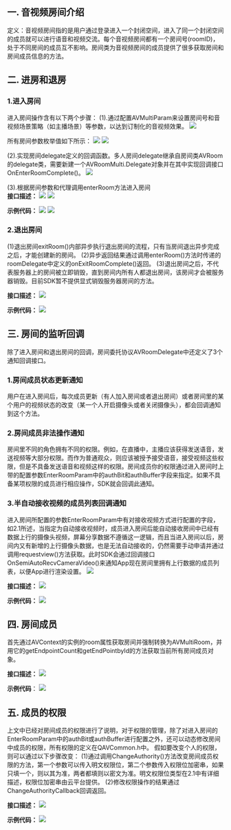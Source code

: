 ## 一. 音视频房间介绍
定义：音视频房间指的是用户通过登录进入一个封闭空间，进入了同一个封闭空间的成员就可以进行语音和视频交流。每个音视频房间都有一个房间号(roomID)，处于不同房间的成员互不影响。房间类为音视频房间的成员提供了很多获取房间和房间成员信息的方法。
## 二. 进房和退房
### 1.进入房间
进入房间操作含有以下两个步骤：
(1).通过配置AVMultiParam来设置房间号和音视频场景策略（如主播场景）等参数，以达到订制化的音视频效果。
   ![](https://mccdn.qcloud.com/static/img/f20213fc76026ab7aa2f407eeb92dfa9/image.png)
	 
所有房间参数枚举值如下所示：
   ![](https://mccdn.qcloud.com/static/img/0383ddf61f7477d11b8bc100daca4af4/image.png) 
	 ![](https:https://mccdn.qcloud.com/static/img/923b8ddb63523817a265eae6b5edee03/image.png)
	 
(2).实现房间delegate定义的回调函数。多人房间delegate继承自房间类AVRoom的delegate类，需要新建一个AVRoomMulti.Delegate对象并在其中实现回调接口OnEnterRoomComplete()。
   ![](https://mccdn.qcloud.com/static/img/a5fbf9b759be82267c7fe72f3c413f1c/image.png)
	 
(3).根据房间参数和代理调用enterRoom方法进入房间   
**接口描述：**
   ![](https://mccdn.qcloud.com/static/img/ccec380f63155ba6262511fc8816da69/image.png)
	 ![](https:https://mccdn.qcloud.com/static/img/923b8ddb63523817a265eae6b5edee03/image.png)
	 
**示例代码：**
   ![](https://mccdn.qcloud.com/static/img/13e608b48c0bfd42234f992fb45148c1/image.png)
	 ![](https://mccdn.qcloud.com/static/img/a76fb417bd48d9f5fa2bc3829bc57fc3/image.png)
 
### 2.退出房间 
(1)退出房间exitRoom()内部异步执行退出房间的流程，只有当房间退出异步完成之后，才能创建新的房间。
(2)异步返回结果通过调用enterRoom()方法时传递的roomDelegate中定义的onExitRoomComplete()返回。
(3)退出房间之后，不代表服务器上的房间被立即销毁，直到房间内所有人都退出房间，该房间才会被服务器销毁。目前SDK暂不提供显式销毁服务器房间的方法。

**接口描述：**
   ![](https://mccdn.qcloud.com/static/img/01920c5f5517c13495773597a1d118eb/image.png)
	 
**示例代码：**
   ![](https://mccdn.qcloud.com/static/img/99a145f4fb98ef6a709356f12e51a118/image.png)
## 三. 房间的监听回调 
除了进入房间和退出房间的回调，房间委托协议AVRoomDelegate中还定义了3个通知回调接口。
### 1.房间成员状态更新通知
用户在进入房间后，每次成员更新（有人加入房间或者退出房间）或者房间里的某个用户的视频状态的改变（某一个人开启摄像头或者关闭摄像头），都会回调通知到这个方法。
### 2.房间成员非法操作通知
房间里不同的角色拥有不同的权限。例如，在直播中，主播应该获得发送语音，发送视频等大部分权限。而作为普通观众，则应该被授予接受语音，接受视频这些权限，但是不具备发送语音和视频这样的权限。房间成员你的权限通过进入房间时上带的配置参数EnterRoomParam中的authBit和authBuffer字段来指定。如果不具备某项权限的成员进行相应操作，SDK就会回调此通知。
### 3.半自动接收视频的成员列表回调通知
进入房间所配置的参数EnterRoomParam中有对接收视频方式进行配置的字段，如2.1所述，当指定为自动接收视频时，成员进入房间后能自动接收房间中已经有数据上行的摄像头视频，屏幕分享数据不遵循这一逻辑，而且当进入房间以后，房间内又有新增的上行摄像头数据，也是无法自动接收的，仍然需要手动申请并通过调用requestview()方法获取。此时SDK会通过回调接口OnSemiAutoRecvCameraVideo()来通知App现在房间里拥有上行数据的成员列表，以便App进行渲染设置。
    ![](https://mccdn.qcloud.com/static/img/076e1a77c35b07caee4eb03b712135d3/image.png)
		
**接口描述：**
    ![](https://mccdn.qcloud.com/static/img/83ee3d1ac00f21fa07a770634a0da001/image.png)
		
**示例代码：**
    ![](https://mccdn.qcloud.com/static/img/4070db894c4d9bc99b6ff3e0763adfde/image.png)
## 四. 房间成员
首先通过AVContext的实例的room属性获取房间并强制转换为AVMultiRoom，并用它的getEndpointCount和getEndPointbyId的方法获取当前所有房间成员对象。
			
**接口描述：**
		![](https://mccdn.qcloud.com/static/img/cac69699ca13610d8190278bee335a8f/image.png)
		
**示例代码**：
    ![](https://mccdn.qcloud.com/static/img/2ffa7d872ea9a7011f14c9debc520bd5/image.png)
## 五. 成员的权限
上文中已经对房间成员的权限进行了说明，对于权限的管理，除了对进入房间的EnterRoomParam中的authBit或authBuffer进行配置之外，还可以动态修改房间中成员的权限，所有权限的定义在QAVCommon.h中。
假如要改变个人的权限，则可以通过以下步骤改变：
(1)通过调用ChangeAuthority()方法改变房间成员权限的方法，第一个参数可以传入明文权限位，第二个参数传入权限位加密串，如果只填一个，则以其为准，两者都填则以密文为准。明文权限位类型在2.1中有详细描述，权限位加密串由云平台提供。
(2)修改权限操作的结果通过ChangeAuthorityCallback回调返回。

**接口描述：**
    ![](https://mccdn.qcloud.com/static/img/b025bf0b6c79b0306394014a7beafe6b/image.png)
		
**示例代码：**
    ![](https://mccdn.qcloud.com/static/img/59742460d425b1976c532f7c54ce4287/image.png)
